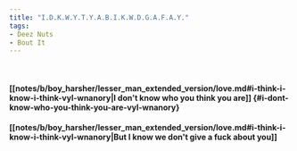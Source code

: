 ```yaml
---
title: "I.D.K.W.Y.T.Y.A.B.I.K.W.D.G.A.F.A.Y."
tags:
- Deez Nuts
- Bout It
---
```

&nbsp;
#### [[notes/b/boy_harsher/lesser_man_extended_version/love.md#i-think-i-know-i-think-vyl-wnanory|I don't know who you think you are]] {#i-dont-know-who-you-think-you-are-vyl-wnanory}
#### [[notes/b/boy_harsher/lesser_man_extended_version/love.md#i-think-i-know-i-think-vyl-wnanory|But I know we don't give a fuck about you]]
